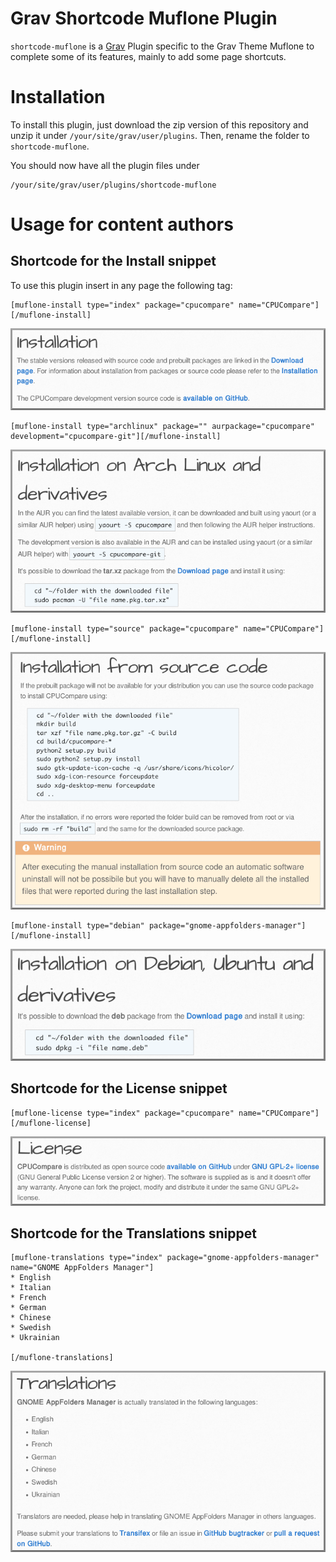# Grav Shortcode Muflone Plugin

`shortcode-muflone` is a [Grav][grav] Plugin specific to the Grav Theme Muflone
to complete some of its features, mainly to add some page shortcuts.

# Installation

To install this plugin, just download the zip version of this repository and
unzip it under `/your/site/grav/user/plugins`.
Then, rename the folder to `shortcode-muflone`.

You should now have all the plugin files under

    /your/site/grav/user/plugins/shortcode-muflone

# Usage for content authors

## Shortcode for the Install snippet

To use this plugin insert in any page the following tag:

    [muflone-install type="index" package="cpucompare" name="CPUCompare"][/muflone-install]

![Shortcode Muflone Install for index page](samples/muflone-install-1.png)

    [muflone-install type="archlinux" package="" aurpackage="cpucompare" development="cpucompare-git"][/muflone-install]

![Shortcode Muflone Install for Arch Linux](samples/muflone-install-2.png)

    [muflone-install type="source" package="cpucompare" name="CPUCompare"][/muflone-install]

![Shortcode Muflone Install from Source](samples/muflone-install-3.png)

    [muflone-install type="debian" package="gnome-appfolders-manager"][/muflone-install]

![Shortcode Muflone Install for Debian](samples/muflone-install-4.png)

## Shortcode for the License snippet

    [muflone-license type="index" package="cpucompare" name="CPUCompare"][/muflone-license]

![Shortcode Muflone License](samples/muflone-license.png)

## Shortcode for the Translations snippet

    [muflone-translations type="index" package="gnome-appfolders-manager" name="GNOME AppFolders Manager"]
    * English
    * Italian
    * French
    * German
    * Chinese
    * Swedish
    * Ukrainian
    
    [/muflone-translations]

![Shortcode Muflone Translations](samples/muflone-translations.png)

[grav]: http://github.com/getgrav/grav
